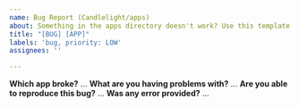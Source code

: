 ```yaml
---
name: Bug Report (Candlelight/apps)
about: Something in the apps directory doesn't work? Use this template.
title: "[BUG] [APP]"
labels: 'bug, priority: LOW'
assignees: ''

---
```


**Which app broke?**
...
**What are you having problems with?**
...
**Are you able to reproduce this bug?**
...
**Was any error provided?**
...
